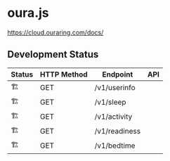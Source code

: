 # oura.js

https://cloud.ouraring.com/docs/

## Development Status

Status | HTTP Method | Endpoint | API
--- | --- | --- | ---
🏗️ | GET | /v1/userinfo |
🏗️ | GET | /v1/sleep |
🏗️ | GET | /v1/activity |
🏗️ | GET | /v1/readiness |
🏗️ | GET | /v1/bedtime |
